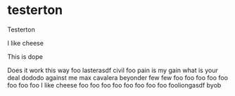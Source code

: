 # testerton
Testerton

I like cheese

This is dope

Does it work this way
foo
lasterasdf
civil
foo
pain is my gain
what is your deal
dododo
against me
max cavalera
beyonder
few
few
foo
foo
foo
foo
foo
foo
foo
foo
I like cheese
foo
foo
foo
foo
foo
foo
foo
foo
fooliongasdf
byob
